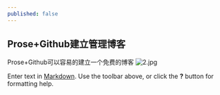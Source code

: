 ```yaml
---
published: false
---
```

## Prose+Github建立管理博客

Prose+Github可以容易的建立一个免费的博客
![2.jpg]({{site.baseurl}}/_posts/2.jpg)



Enter text in [Markdown](http://daringfireball.net/projects/markdown/). Use the toolbar above, or click the **?** button for formatting help.
